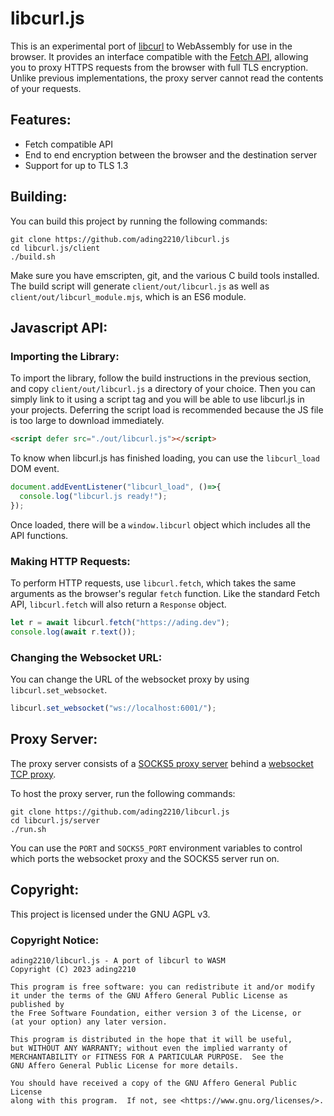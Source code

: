 # libcurl.js

This is an experimental port of [libcurl](https://curl.se/libcurl/) to WebAssembly for use in the browser. It provides an interface compatible with the [Fetch API](https://developer.mozilla.org/en-US/docs/Web/API/Fetch_API), allowing you to proxy HTTPS requests from the browser with full TLS encryption. Unlike previous implementations, the proxy server cannot read the contents of your requests. 

## Features:
- Fetch compatible API
- End to end encryption between the browser and the destination server
- Support for up to TLS 1.3

## Building:
You can build this project by running the following commands:
```
git clone https://github.com/ading2210/libcurl.js
cd libcurl.js/client
./build.sh
```
Make sure you have emscripten, git, and the various C build tools installed. The build script will generate `client/out/libcurl.js` as well as `client/out/libcurl_module.mjs`, which is an ES6 module.

## Javascript API:

### Importing the Library:
To import the library, follow the build instructions in the previous section, and copy `client/out/libcurl.js` a directory of your choice. Then you can simply link to it using a script tag and you will be able to use libcurl.js in your projects. Deferring the script load is recommended because the JS file is too large to download immediately.

```html
<script defer src="./out/libcurl.js"></script>
```

To know when libcurl.js has finished loading, you can use the `libcurl_load` DOM event. 
```js
document.addEventListener("libcurl_load", ()=>{
  console.log("libcurl.js ready!");
});
```

Once loaded, there will be a `window.libcurl` object which includes all the API functions.

### Making HTTP Requests:
To perform HTTP requests, use `libcurl.fetch`, which takes the same arguments as the browser's regular `fetch` function. Like the standard Fetch API, `libcurl.fetch` will also return a `Response` object.
```js
let r = await libcurl.fetch("https://ading.dev");
console.log(await r.text());
```

### Changing the Websocket URL:
You can change the URL of the websocket proxy by using `libcurl.set_websocket`.
```js
libcurl.set_websocket("ws://localhost:6001/");
```

## Proxy Server:
The proxy server consists of a [SOCKS5 proxy server](https://github.com/Amaindex/asyncio-socks-server) behind a [websocket TCP proxy](https://github.com/novnc/websockify). 

To host the proxy server, run the following commands:
```
git clone https://github.com/ading2210/libcurl.js
cd libcurl.js/server
./run.sh
```

You can use the `PORT` and `SOCKS5_PORT` environment variables to control which ports the websocket proxy and the SOCKS5 server run on.

## Copyright:
This project is licensed under the GNU AGPL v3.

### Copyright Notice:
```
ading2210/libcurl.js - A port of libcurl to WASM
Copyright (C) 2023 ading2210

This program is free software: you can redistribute it and/or modify
it under the terms of the GNU Affero General Public License as published by
the Free Software Foundation, either version 3 of the License, or
(at your option) any later version.

This program is distributed in the hope that it will be useful,
but WITHOUT ANY WARRANTY; without even the implied warranty of
MERCHANTABILITY or FITNESS FOR A PARTICULAR PURPOSE.  See the
GNU Affero General Public License for more details.

You should have received a copy of the GNU Affero General Public License
along with this program.  If not, see <https://www.gnu.org/licenses/>.
```